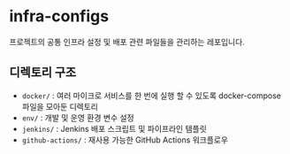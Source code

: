 # infra-configs
프로젝트의 공통 인프라 설정 및 배포 관련 파일들을 관리하는 레포입니다.

## 디렉토리 구조
- `docker/` : 여러 마이크로 서비스를 한 번에 실행 할 수 있도록 docker-compose 파일을 모아둔 디렉토리
- `env/` : 개발 및 운영 환경 변수 설정
- `jenkins/` : Jenkins 배포 스크립트 및 파이프라인 템플릿
- `github-actions/` : 재사용 가능한 GitHub Actions 워크플로우